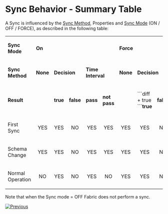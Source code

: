 # Sync Behavior - Summary Table

A Sync is influenced by the [Sync Method](https://github.com/k2view-academy/K2View-Academy/wiki/Sync-Methods), Properties  and [Sync Mode](https://github.com/k2view-academy/K2View-Academy/wiki/Sync-Modes)  (ON / OFF / FORCE), as described in the following table: 

<table width="106%">
<tbody>
<tr>
<td width="20%">
<p><strong>Sync Mode</strong></p>
</td>
<td colspan="5" width="35%">
<p><strong>On</strong></p>
</td>
<td colspan="5" width="44%">
<p><strong>Force</strong></p>
</td>
</tr>
<tr>
<td width="20%">
<p><strong>Sync Method</strong></p>
</td>
<td width="7%">
<p><strong>None</strong></p>
</td>
<td colspan="2" width="12%">
<p><strong>Decision</strong></p>
</td>
<td colspan="2" width="15%">
<p><strong>Time Interval</strong></p>
</td>
<td width="7%">
<p><strong>None</strong></p>
</td>
<td colspan="2" width="13%">
<p><strong>Decision</strong></p>
</td>
<td colspan="2" width="22%">
<p><strong>Time Interval</strong></p>
</td>
</tr>
<tr>
<td width="20%">
<p><strong>Result</strong></p>
</td>
<td width="7%">
<p><strong>&nbsp;</strong></p>
</td>
<td width="5%">
<p><strong>true</strong></p>
</td>
<td width="6%">
<p><strong>false</strong></p>
</td>
<td width="6%">
<p><strong>pass</strong></p>
</td>
<td width="9%">
<p><strong>not pass</strong></p>
</td>
<td width="7%">
<p><strong>&nbsp;</strong></p>
</td>
<td width="6%">
<p>```diff
+ true
```<strong>true</strong></p>
</td>
<td width="7%">
<p><strong>false</strong></p>
</td>
<td width="8%">
<p><strong>pass</strong></p>
</td>
<td width="13%">
<p><strong>not pass</strong></p>
</td>
</tr>
<tr>
<td width="20%">
<p>First Sync</p>
</td>
<td style="text-align: center;" width="7%">
<p>YES</p>
</td>
<td style="text-align: center;" width="5%">
<p>YES</p>
</td>
<td style="text-align: center;" width="6%">
<p>NO</p>
</td>
<td style="text-align: center;" width="6%">
<p>YES</p>
</td>
<td style="text-align: center;" width="9%">
<p>YES</p>
</td>
<td style="text-align: center;" width="7%">
<p>YES</p>
</td>
<td style="text-align: center;" width="6%">
<p>YES</p>
</td>
<td style="text-align: center;" width="7%">
<p>NO</p>
</td>
<td style="text-align: center;" width="8%">
<p>YES</p>
</td>
<td style="text-align: center;" width="13%">
<p>YES</p>
</td>
</tr>
<tr>
<td width="20%">
<p>Schema Change</p>
</td>
<td style="text-align: center;" width="7%">
<p>YES</p>
</td>
<td style="text-align: center;" width="5%">
<p>YES</p>
</td>
<td style="text-align: center;" width="6%">
<p>NO</p>
</td>
<td style="text-align: center;" width="6%">
<p>YES</p>
</td>
<td style="text-align: center;" width="9%">
<p>YES</p>
</td>
<td style="text-align: center;" width="7%">
<p>YES</p>
</td>
<td style="text-align: center;" width="6%">
<p>YES</p>
</td>
<td style="text-align: center;" width="7%">
<p>NO</p>
</td>
<td style="text-align: center;" width="8%">
<p>YES</p>
</td>
<td style="text-align: center;" width="13%">
<p>YES</p>
</td>
</tr>
<tr>
<td width="20%">
<p>Normal Operation</p>
</td>
<td style="text-align: center;" width="7%">
<p>NO</p>
</td>
<td style="text-align: center;" width="5%">
<p>YES</p>
</td>
<td style="text-align: center;" width="6%">
<p>NO</p>
</td>
<td style="text-align: center;" width="6%">
<p>YES</p>
</td>
<td style="text-align: center;" width="9%">
<p>NO</p>
</td>
<td style="text-align: center;" width="7%">
<p>YES</p>
</td>
<td style="text-align: center;" width="6%">
<p>YES</p>
</td>
<td style="text-align: center;" width="7%">
<p>NO</p>
</td>
<td style="text-align: center;" width="8%">
<p>YES</p>
</td>
<td style="text-align: center;" width="13%">
<p>YES</p>
</td>
</tr>
</tbody>
</table>

Note that when the Sync mode = OFF Fabric does not perform a sync. 

[![Previous](https://k2vacademy.s3.amazonaws.com/General/Previous.png)](https://github.com/k2view-academy/K2View-Academy/wiki/Skip-Sync)
